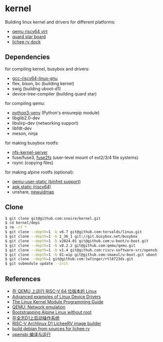 # kernel

Building linux kernel and drivers for different platforms:
- [qemu riscv64 virt](https://www.qemu.org/docs/master/system/riscv/virt.html)
- [quard star board](https://quard-star-tutorial.readthedocs.io)
- [lichee rv dock](https://linux-sunxi.org/Sipeed_Lichee_RV)

## Dependencies

for compiling kernel, busybox and drivers:
- [gcc-riscv64-linux-gnu](https://packages.debian.org/sid/gcc-riscv64-linux-gnu)
- flex, bison, bc (building kernel)
- swig (building uboot-d1)
- device-tree-compiler (building quard star)

for compiling qemu:
- [python3-venv](https://packages.debian.org/sid/python3-venv) (Python's ensurepip module)
- libglib2.0-dev
- libslirp-dev (networking support)
- libfdt-dev
- meson, ninja

for making busybox rootfs:
- [nfs-kernel-server](https://packages.debian.org/sid/nfs-kernel-server)
- fuse/fuse3, [fuse2fs](https://packages.debian.org/sid/fuse2fs) (user-level mount of ext2/3/4 file systems)
- rsync (copying files)

for making alpine rootfs (optional):
- [qemu-user-static (binfmt support)](https://packages.debian.org/sid/qemu-user-static)
- [apk.static (riscv64)](https://pkgs.alpinelinux.org/package/edge/main/riscv64/apk-tools-static)
- unshare, [newuidmap](https://packages.debian.org/sid/uidmap)

## Clone

```sh
$ git clone git@github.com:snoire/kernel.git
$ cd kernel/deps
$ rm -rf *
$ git clone --depth=1 -b v6.7 git@github.com:torvalds/linux.git
$ git clone --depth=1 -b 1_36_1 git://git.busybox.net/busybox
$ git clone --depth=1 -b v2024.01 git@github.com:u-boot/u-boot.git
$ git clone --depth=1 -b v8.2.2 git@github.com:qemu/qemu.git
$ git clone --depth=1 -b v1.4 git@github.com:riscv-software-src/opensbi.git
$ git clone --depth=1 -b d1-wip git@github.com:smaeul/u-boot.git uboot-d1
$ git clone --depth=1 git@github.com:lwfinger/rtl8723ds.git
$ git submodule update --init
```

## References

- [在 QEMU 上运行 RISC-V 64 位版本的 Linux](https://zhuanlan.zhihu.com/p/258394849)
- [Advanced examples of Linux Device Drivers](https://github.com/d0u9/Linux-Device-Driver)
- [The Linux Kernel Module Programming Guide](https://github.com/sysprog21/lkmpg)
- [QEMU: Network emulation](https://www.qemu.org/docs/master/system/devices/net.html#using-the-user-mode-network-stack)
- [Bootstrapping Alpine Linux without root](https://blog.brixit.nl/bootstrapping-alpine-linux-without-root)
- [在全志D1上启动操作系统](https://blog.hutao.tech/posts/boot-os-from-d1)
- [RISC-V Archlinux D1 LicheeRV image builder](https://github.com/sehraf/d1-riscv-arch-image-builder)
- [build debian from sources for lichee rv](https://andreas.welcomes-you.com/boot-sw-debian-risc-v-lichee-rv)
- [opensbi 编译与运行](https://zhuanlan.zhihu.com/p/659025580)
